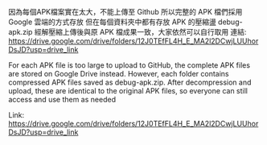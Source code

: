 因為每個APK檔案實在太大，不能上傳至 Github 所以完整的 APK 檔們採用 Google 雲端的方式存放
但在每個資料夾中都有存放 APK 的壓縮盪 debug-apk.zip 經解壓縮上傳後與原 APK 檔成果一致，大家依然可以自行取用
連結: https://drive.google.com/drive/folders/12J0TEfFL4H_E_MA2l2DCwjLUUhorDsJD?usp=drive_link

For each APK file is too large to upload to GitHub, the complete APK files are stored on Google Drive instead. However, each folder contains compressed APK files saved as debug-apk.zip. After decompression and upload, these are identical to the original APK files, so everyone can still access and use them as needed


Link: https://drive.google.com/drive/folders/12J0TEfFL4H_E_MA2l2DCwjLUUhorDsJD?usp=drive_link